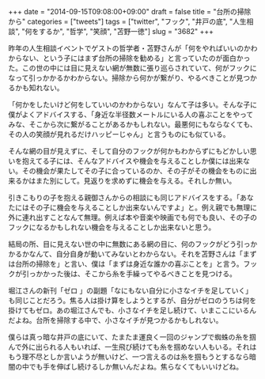 +++
date = "2014-09-15T09:08:00+09:00"
draft = false
title = "台所の掃除から"
categories = ["tweets"]
tags = ["twitter", "フック", "井戸の底", "人生相談", "何をするか", "哲学", "笑顔", "苫野一徳"]
slug = "3682"
+++

昨年の人生相談イベントでゲストの哲学者・苫野さんが「何をやればいいのかわからない、という子にはまず台所の掃除を勧める」と言っていたのが面白かった。この世の中には目に見えない網が無数に張り巡らされていて、何がフックになって引っかかるかわからない。掃除から何かが繋がり、やるべきことが見つかるかも知れない。

「何かをしたいけど何をしていいのかわからない」なんて子は多い。そんな子に僕がよくアドバイスする、「身近な半径数メートルにいる人の喜ぶことをやってみな、そこから次に繋がることがあるかもしれない。最悪何にもならなくても、その人の笑顔が見れるだけハッピーじゃん」と言うものにも似ている。

そんな網の目が見えずに、そして自分のフックが何かもわからずにもどかしい思いを抱えてる子には、そんなアドバイスや機会を与えることしか僕には出来ない。その機会が果たしてその子に合っているのか、その子がその機会をものに出来るかはまた別にして。見返りを求めずに機会を与える。それしか無い。

引きこもりの子を抱える親御さんからの相談にも同じアドバイスをする。「あなたにはその子に機会を与えることしか出来ないんですよ」と。例え親でも無理に外に連れ出すことなんて無理。例えば本や音楽や映画でも何でも良い、その子のフックになるかもしれない機会を与えることしか出来ないと思う。

結局の所、目に見えない世の中に無数にある網の目に、何のフックがどう引っかかるかなんて、自分自身が動いてみないとわからない。それを苫野さんは「まずは台所の掃除を」と言い、僕は「まずは身近な誰かの喜ぶことを」と言う。フックが引っかかった後は、そこから糸を手繰ってやるべきことを見つける。

堀江さんの新刊「ゼロ 」の副題「なにもない自分に小さなイチを足していく」も同じことだろう。焦る人は掛け算をしようとするが、自分がゼロのうちは何を掛けてもゼロ。あの堀江さんでも、小さなイチを足し続けて、いまここにいるんだよね。台所を掃除する中で、小さなイチが見つかるかもしれない。

僕らは真っ暗な井戸の底にいて、たまたま運良く一回のジャンプで蜘蛛の糸を掴んで外に出られる人もいれば、一生飛び続けても糸を掴めない人もいる。それはもう理不尽としか言いようが無いけど、一つ言えるのは糸を掴もうとするなら暗闇の中でも手を伸ばし続けるしか無いんだよね。焦らなくてもいいけどね。
